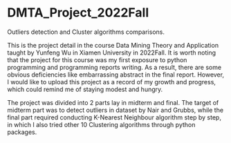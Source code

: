 # DMTA_Project_2022Fall
Outliers detection and Cluster algorithms comparisons. 

This is the project detail in the course Data Mining Theory and Application taught by Yunfeng Wu in Xiamen University in 2022Fall. It is worth noting that the project for this course was my first exposure to python programming and programming reports writing. As a result, there are some obvious deficiencies like embarrassing abstract in the final report. However, I would like to upload this project as a record of my growth and progress, which could remind me of staying modest and hungry.

The project was divided into 2 parts lay in midterm and final. The target of midterm part was to detect outliers in dataset by Nair and Grubbs, while the final part required conducting K-Nearest Neighbour algorithm step by step, in which I also tried other 10 Clustering algorithms through python packages. 
